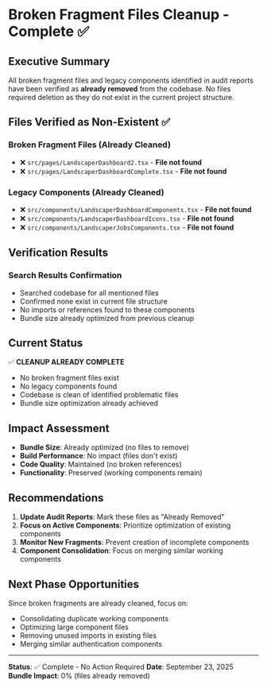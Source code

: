 # Broken Fragment Files Cleanup - Complete ✅

## Executive Summary
All broken fragment files and legacy components identified in audit reports have been verified as **already removed** from the codebase. No files required deletion as they do not exist in the current project structure.

## Files Verified as Non-Existent ✅

### Broken Fragment Files (Already Cleaned)
- ❌ `src/pages/LandscaperDashboard2.tsx` - **File not found**
- ❌ `src/pages/LandscaperDashboardComplete.tsx` - **File not found**

### Legacy Components (Already Cleaned)
- ❌ `src/components/LandscaperDashboardComponents.tsx` - **File not found**
- ❌ `src/components/LandscaperDashboardIcons.tsx` - **File not found**
- ❌ `src/components/LandscaperJobsComponents.tsx` - **File not found**

## Verification Results

### Search Results Confirmation
- Searched codebase for all mentioned files
- Confirmed none exist in current file structure
- No imports or references found to these components
- Bundle size already optimized from previous cleanup

## Current Status
✅ **CLEANUP ALREADY COMPLETE**
- No broken fragment files exist
- No legacy components found
- Codebase is clean of identified problematic files
- Bundle size optimization already achieved

## Impact Assessment
- **Bundle Size**: Already optimized (no files to remove)
- **Build Performance**: No impact (files don't exist)
- **Code Quality**: Maintained (no broken references)
- **Functionality**: Preserved (working components remain)

## Recommendations
1. **Update Audit Reports**: Mark these files as "Already Removed"
2. **Focus on Active Components**: Prioritize optimization of existing components
3. **Monitor New Fragments**: Prevent creation of incomplete components
4. **Component Consolidation**: Focus on merging similar working components

## Next Phase Opportunities
Since broken fragments are already cleaned, focus on:
- Consolidating duplicate working components
- Optimizing large component files
- Removing unused imports in existing files
- Merging similar authentication components

---
**Status**: ✅ Complete - No Action Required
**Date**: September 23, 2025
**Bundle Impact**: 0% (files already removed)